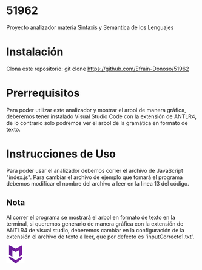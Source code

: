# 51962
Proyecto analizador materia Sintaxis y Semántica de los Lenguajes

# Instalación
Clona este repositorio: git clone https://github.com/Efrain-Donoso/51962

# Prerrequisitos
Para poder utilizar este analizador y mostrar el arbol de manera gráfica, deberemos tener instalado Visual Studio Code con la extensión de ANTLR4, de lo contrario solo podremos ver el arbol de la gramática en formato de texto.

# Instrucciones de Uso
Para poder usar el analizador debemos correr el archivo de JavaScript "index.js". Para cambiar el archivo de ejemplo que tomará el programa debemos modificar el nombre del archivo a leer en la linea 13 del código.
## Nota
Al correr el programa se mostrará el arbol en formato de texto en la terminal, si queremos generarlo de manera gráfica con la extensión de ANTLR4 de visual studio, deberemos cambiar en la configuración de la extensión el archivo de texto a leer, que por defecto es 'inputCorrecto1.txt'.

![alt text](https://github.com/adam-p/markdown-here/raw/master/src/common/images/icon48.png "Logo Title Text 1")
